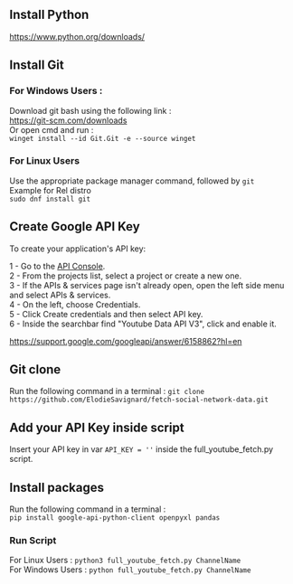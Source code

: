 ## Install Python
https://www.python.org/downloads/ 

## Install Git
### For Windows Users :
Download git bash using the following link : \
https://git-scm.com/downloads \
Or open cmd and run : \
`winget install --id Git.Git -e --source winget` 
### For Linux Users
Use the appropriate package manager command, followed by `git` \
Example for Rel distro \
`sudo dnf install git`

## Create Google API Key

To create your application's API key:

1 - Go to the [API Console](https://console.cloud.google.com/welcome?project=scrapcomplo).\
2 - From the projects list, select a project or create a new one.\
3 - If the APIs & services page isn't already open, open the left side menu and select APIs & services.\
4 - On the left, choose Credentials.\
5 - Click Create credentials and then select API key. \
6 - Inside the searchbar find "Youtube Data API V3", click and enable it.

https://support.google.com/googleapi/answer/6158862?hl=en 

## Git clone
Run the following command in a terminal :
`git clone https://github.com/ElodieSavignard/fetch-social-network-data.git`

## Add your API Key inside script

Insert your API key in var `API_KEY = ''` inside the full_youtube_fetch.py script. 

## Install packages
Run the following command in a terminal :\
```pip install google-api-python-client openpyxl pandas``` 


### Run Script
For Linux Users :
`python3 full_youtube_fetch.py ChannelName` \
For Windows Users :
`python full_youtube_fetch.py ChannelName`
